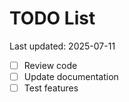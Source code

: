 # TODO List

Last updated: 2025-07-11

- [ ] Review code
- [ ] Update documentation
- [ ] Test features

<!-- Last updated: 2025-07-23 -->